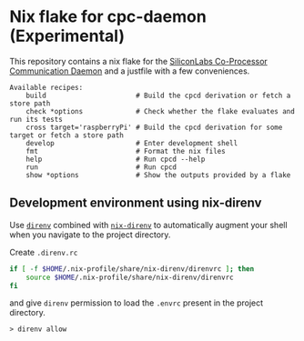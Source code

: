 # Nix flake for cpc-daemon (Experimental)

This repository contains a nix flake for the [SiliconLabs Co-Processor Communication Daemon](https://github.com/SiliconLabs/cpc-daemon) and a justfile with a few conveniences.

```
Available recipes:
    build                      # Build the cpcd derivation or fetch a store path
    check *options             # Check whether the flake evaluates and run its tests
    cross target='raspberryPi' # Build the cpcd derivation for some target or fetch a store path
    develop                    # Enter development shell
    fmt                        # Format the nix files
    help                       # Run cpcd --help
    run                        # Run cpcd
    show *options              # Show the outputs provided by a flake
```

## Development environment using nix-direnv

Use [`direnv`](https://direnv.net/) combined with [`nix-direnv`](https://github.com/nix-community/nix-direnv) to automatically augment your shell when you navigate to the project directory.

Create `.direnv.rc`

```bash
if [ -f $HOME/.nix-profile/share/nix-direnv/direnvrc ]; then
    source $HOME/.nix-profile/share/nix-direnv/direnvrc
fi
```

and give `direnv` permission to load the `.envrc` present in the project directory.

```
> direnv allow
```
